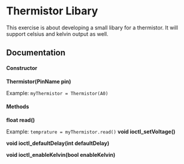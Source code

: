 # Thermistor Libary
This exercise is about developing a small libary for a thermistor.
It will support celsius and kelvin output as well. 

## Documentation

#### Constructor
**Thermistor(PinName pin)**

Example:
```myThermistor = Thermistor(A0)```
#### Methods

**float read()**

Example:
```temprature = myThermistor.read()```
**void ioctl_setVoltage()**

**void ioctl_defaultDelay(int defaultDelay)**

**void ioctl_enableKelvin(bool enableKelvin)**

